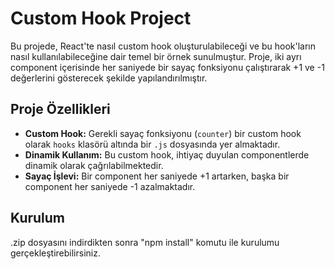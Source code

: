 # Custom Hook Project

Bu projede, React'te nasıl custom hook oluşturulabileceği ve bu hook'ların nasıl kullanılabileceğine dair temel bir örnek sunulmuştur. Proje, iki ayrı component içerisinde her saniyede bir sayaç fonksiyonu çalıştırarak +1 ve -1 değerlerini gösterecek şekilde yapılandırılmıştır.

## Proje Özellikleri

- **Custom Hook:** Gerekli sayaç fonksiyonu (`counter`) bir custom hook olarak `hooks` klasörü altında bir `.js` dosyasında yer almaktadır.
- **Dinamik Kullanım:** Bu custom hook, ihtiyaç duyulan componentlerde dinamik olarak çağrılabilmektedir.
- **Sayaç İşlevi:** Bir component her saniyede +1 artarken, başka bir component her saniyede -1 azalmaktadır.

## Kurulum

.zip dosyasını indirdikten sonra "npm install" komutu ile kurulumu gerçekleştirebilirsiniz.

